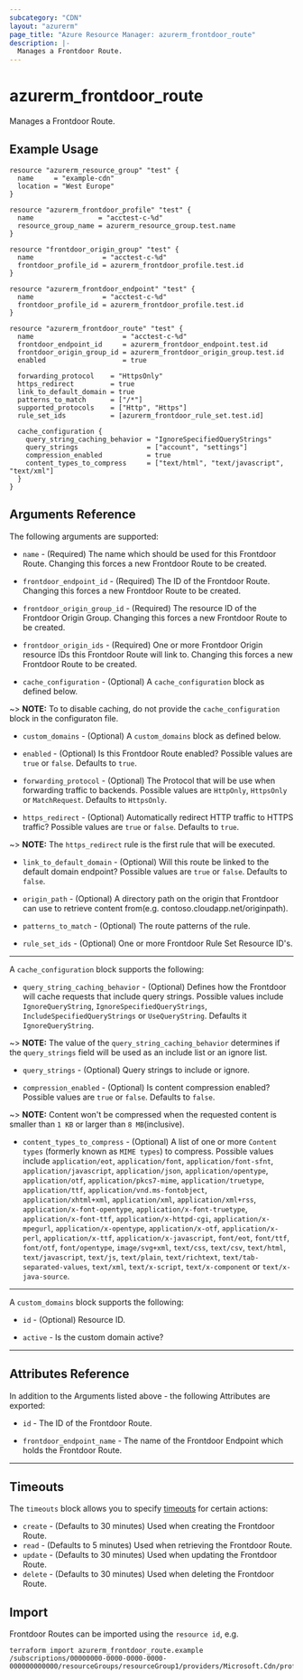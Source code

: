 ```yaml
---
subcategory: "CDN"
layout: "azurerm"
page_title: "Azure Resource Manager: azurerm_frontdoor_route"
description: |-
  Manages a Frontdoor Route.
---
```


# azurerm_frontdoor_route

Manages a Frontdoor Route.

## Example Usage

```hcl
resource "azurerm_resource_group" "test" {
  name     = "example-cdn"
  location = "West Europe"
}

resource "azurerm_frontdoor_profile" "test" {
  name                = "acctest-c-%d"
  resource_group_name = azurerm_resource_group.test.name
}

resource "frontdoor_origin_group" "test" {
  name                 = "acctest-c-%d"
  frontdoor_profile_id = azurerm_frontdoor_profile.test.id
}

resource "azurerm_frontdoor_endpoint" "test" {
  name                 = "acctest-c-%d"
  frontdoor_profile_id = azurerm_frontdoor_profile.test.id
}

resource "azurerm_frontdoor_route" "test" {
  name                      = "acctest-c-%d"
  frontdoor_endpoint_id     = azurerm_frontdoor_endpoint.test.id
  frontdoor_origin_group_id = azurerm_frontdoor_origin_group.test.id
  enabled                   = true

  forwarding_protocol    = "HttpsOnly"
  https_redirect         = true
  link_to_default_domain = true
  patterns_to_match      = ["/*"]
  supported_protocols    = ["Http", "Https"]
  rule_set_ids           = [azurerm_frontdoor_rule_set.test.id]

  cache_configuration {
    query_string_caching_behavior = "IgnoreSpecifiedQueryStrings"
    query_strings                 = ["account", "settings"]
    compression_enabled           = true
    content_types_to_compress     = ["text/html", "text/javascript", "text/xml"]
  }
}
```

## Arguments Reference

The following arguments are supported:

* `name` - (Required) The name which should be used for this Frontdoor Route. Changing this forces a new Frontdoor Route to be created.

* `frontdoor_endpoint_id` - (Required) The ID of the Frontdoor Route. Changing this forces a new Frontdoor Route to be created.

* `frontdoor_origin_group_id` - (Required) The resource ID of the Frontdoor Origin Group. Changing this forces a new Frontdoor Route to be created.

* `frontdoor_origin_ids` - (Required) One or more Frontdoor Origin resource IDs this Frontdoor Route will link to. Changing this forces a new Frontdoor Route to be created.

* `cache_configuration` - (Optional) A `cache_configuration` block as defined below.

~> **NOTE:** To to disable caching, do not provide the `cache_configuration` block in the configuraton file. 

* `custom_domains` - (Optional) A `custom_domains` block as defined below.

* `enabled` - (Optional) Is this Frontdoor Route enabled? Possible values are `true` or `false`. Defaults to `true`.

* `forwarding_protocol` - (Optional) The Protocol that will be use when forwarding traffic to backends. Possible values are `HttpOnly`, `HttpsOnly` or `MatchRequest`. Defaults to `HttpsOnly`.

* `https_redirect` - (Optional) Automatically redirect HTTP traffic to HTTPS traffic? Possible values are `true` or `false`. Defaults to `true`.

~> **NOTE:** The `https_redirect` rule is the first rule that will be executed.

* `link_to_default_domain` - (Optional) Will this route be linked to the default domain endpoint? Possible values are `true` or `false`. Defaults to `false`.

* `origin_path` - (Optional) A directory path on the origin that Frontdoor can use to retrieve content from(e.g. contoso.cloudapp.net/originpath).

* `patterns_to_match` - (Optional) The route patterns of the rule.

* `rule_set_ids` - (Optional) One or more Frontdoor Rule Set Resource ID's.

---

A `cache_configuration` block supports the following:

* `query_string_caching_behavior` - (Optional) Defines how the Frontdoor will cache requests that include query strings. Possible values include `IgnoreQueryString`, `IgnoreSpecifiedQueryStrings`, `IncludeSpecifiedQueryStrings` or `UseQueryString`. Defaults it `IgnoreQueryString`.

~> **NOTE:** The value of the `query_string_caching_behavior` determines if the `query_strings` field will be used as an include list or an ignore list.

* `query_strings` - (Optional) Query strings to include or ignore.

* `compression_enabled` - (Optional) Is content compression enabled? Possible values are `true` or `false`. Defaults to `false`. 

~> **NOTE:** Content won't be compressed when the requested content is smaller than `1 KB` or larger than `8 MB`(inclusive).

* `content_types_to_compress` - (Optional) A list of one or more `Content types` (formerly known as `MIME types`) to compress. Possible values include `application/eot`, `application/font`, `application/font-sfnt`, `application/javascript`, `application/json`, `application/opentype`, `application/otf`, `application/pkcs7-mime`, `application/truetype`, `application/ttf`, `application/vnd.ms-fontobject`, `application/xhtml+xml`, `application/xml`, `application/xml+rss`, `application/x-font-opentype`, `application/x-font-truetype`, `application/x-font-ttf`, `application/x-httpd-cgi`, `application/x-mpegurl`, `application/x-opentype`, `application/x-otf`, `application/x-perl`, `application/x-ttf`, `application/x-javascript`, `font/eot`, `font/ttf`, `font/otf`, `font/opentype`, `image/svg+xml`, `text/css`, `text/csv`, `text/html`, `text/javascript`, `text/js`, `text/plain`, `text/richtext`, `text/tab-separated-values`, `text/xml`, `text/x-script`, `text/x-component` or `text/x-java-source`.

---

A `custom_domains` block supports the following:

* `id` - (Optional) Resource ID.

* `active` - Is the custom domain active?

---

## Attributes Reference

In addition to the Arguments listed above - the following Attributes are exported:

* `id` - The ID of the Frontdoor Route.

* `frontdoor_endpoint_name` - The name of the Frontdoor Endpoint which holds the Frontdoor Route.

---

## Timeouts

The `timeouts` block allows you to specify [timeouts](https://www.terraform.io/docs/configuration/resources.html#timeouts) for certain actions:

* `create` - (Defaults to 30 minutes) Used when creating the Frontdoor Route.
* `read` - (Defaults to 5 minutes) Used when retrieving the Frontdoor Route.
* `update` - (Defaults to 30 minutes) Used when updating the Frontdoor Route.
* `delete` - (Defaults to 30 minutes) Used when deleting the Frontdoor Route.

## Import

Frontdoor Routes can be imported using the `resource id`, e.g.

```shell
terraform import azurerm_frontdoor_route.example /subscriptions/00000000-0000-0000-0000-000000000000/resourceGroups/resourceGroup1/providers/Microsoft.Cdn/profiles/profile1/afdEndpoints/endpoint1/routes/route1
```

